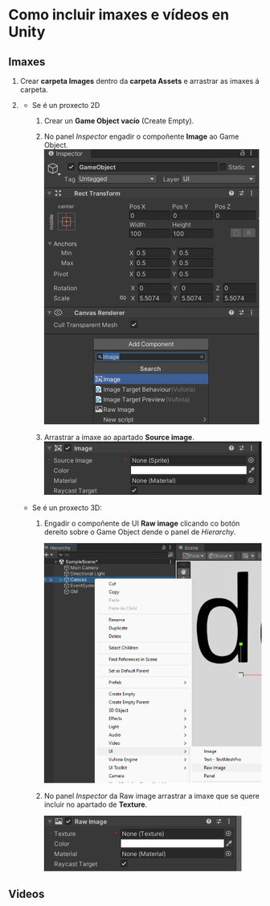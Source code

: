 # Como incluir imaxes e vídeos en Unity

## Imaxes

1. Crear **carpeta Images** dentro da **carpeta Assets** e arrastrar as imaxes á carpeta.
2. - Se é un proxecto 2D
        1. Crear un **Game Object vacío** (Create Empty).

        2. No panel *Inspector* engadir o compoñente **Image** ao Game Object.
            ![Componente image](./images/componente-image.png)

        3. Arrastrar a imaxe ao apartado **Source image**.
            ![Apartado Source image de image](./images/source-image.png)


    - Se é un proxecto 3D: 
        1. Engadir o compoñente de UI **Raw image** clicando co botón dereito sobre o Game Object dende o panel de *Hierarchy*.

            ![Componente Raw image](./images/raw-image.png)

        2. No panel *Inspector* da Raw image arrastrar a imaxe que se quere incluir no apartado de **Texture**.

            ![Apartado Texture de Raw image](./images/texture-raw-image.png)

## Videos
